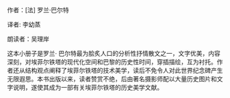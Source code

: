 作者：[法] 罗兰·巴尔特

译者: 李幼蒸

朗读者：吴理岸

这本小册子是罗兰· 巴尔特最为脍炙人口的分析性抒情散文之一，文字优美，内容深刻，对埃菲尔铁塔的现代化空间和巴黎的历史性时间，穿插描绘，互为衬托。作者还从结构观点阐释了埃菲尔铁塔的技术美学，读后不免令人对此世界纪念碑产生无限遐思。本书出版以来，读者赞赏不绝，后由著名摄影师配以大量历史图片和文字说明，遂使其成为一部有关埃菲尔铁塔的历史美学文献。
